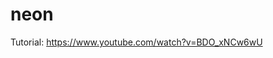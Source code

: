 # neon

Tutorial: <a href="https://www.youtube.com/watch?v=BDO_xNCw6wU">https://www.youtube.com/watch?v=BDO_xNCw6wU</a>